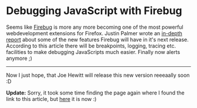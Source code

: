 # Debugging JavaScript with Firebug

Seems like [Firebug](http://www.joehewitt.com/software/firebug/) is more any more becoming one of the most powerful webdevelopment extensions for Firefox. Justin Palmer wrote an [in-depth report](http://encytemedia.com/blog/articles/2006/05/12/an-in-depth-look-at-the-future-of-javascript-debugging-with-firebug) about some of the new features Firebug will have in it's next release. According to this article there will be breakpoints, logging, tracing etc. facilities to make debugging JavaScripts much easier. Finally now alerts anymore ;)

-------------------------------



Now I just hope, that Joe Hewitt will release this new version reeeaally soon :D



**Update:** Sorry, it took some time finding the page again where I found the link to this article, but [here](http://pragmatically.net/articles/2006/05/14/debugging-javascript-with-firebug) it is now :)